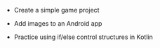 - Create a simple game project

- Add images to an Android app

- Practice using if/else control structures in Kotlin
